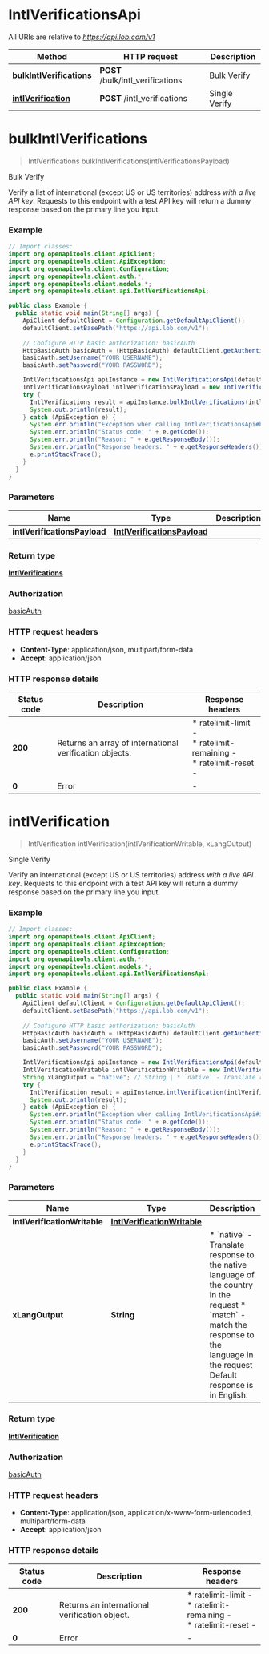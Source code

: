 # IntlVerificationsApi

All URIs are relative to *https://api.lob.com/v1*

| Method | HTTP request | Description |
|------------- | ------------- | -------------|
| [**bulkIntlVerifications**](IntlVerificationsApi.md#bulkIntlVerifications) | **POST** /bulk/intl_verifications | Bulk Verify |
| [**intlVerification**](IntlVerificationsApi.md#intlVerification) | **POST** /intl_verifications | Single Verify |


<a id="bulkIntlVerifications"></a>
# **bulkIntlVerifications**
> IntlVerifications bulkIntlVerifications(intlVerificationsPayload)

Bulk Verify

Verify a list of international (except US or US territories) address _with a live API key_. Requests to this endpoint with a test API key will return a dummy response based on the primary line you input.

### Example
```java
// Import classes:
import org.openapitools.client.ApiClient;
import org.openapitools.client.ApiException;
import org.openapitools.client.Configuration;
import org.openapitools.client.auth.*;
import org.openapitools.client.models.*;
import org.openapitools.client.api.IntlVerificationsApi;

public class Example {
  public static void main(String[] args) {
    ApiClient defaultClient = Configuration.getDefaultApiClient();
    defaultClient.setBasePath("https://api.lob.com/v1");
    
    // Configure HTTP basic authorization: basicAuth
    HttpBasicAuth basicAuth = (HttpBasicAuth) defaultClient.getAuthentication("basicAuth");
    basicAuth.setUsername("YOUR USERNAME");
    basicAuth.setPassword("YOUR PASSWORD");

    IntlVerificationsApi apiInstance = new IntlVerificationsApi(defaultClient);
    IntlVerificationsPayload intlVerificationsPayload = new IntlVerificationsPayload(); // IntlVerificationsPayload | 
    try {
      IntlVerifications result = apiInstance.bulkIntlVerifications(intlVerificationsPayload);
      System.out.println(result);
    } catch (ApiException e) {
      System.err.println("Exception when calling IntlVerificationsApi#bulkIntlVerifications");
      System.err.println("Status code: " + e.getCode());
      System.err.println("Reason: " + e.getResponseBody());
      System.err.println("Response headers: " + e.getResponseHeaders());
      e.printStackTrace();
    }
  }
}
```

### Parameters

| Name | Type | Description  | Notes |
|------------- | ------------- | ------------- | -------------|
| **intlVerificationsPayload** | [**IntlVerificationsPayload**](IntlVerificationsPayload.md)|  | |

### Return type

[**IntlVerifications**](IntlVerifications.md)

### Authorization

[basicAuth](../README.md#basicAuth)

### HTTP request headers

 - **Content-Type**: application/json, multipart/form-data
 - **Accept**: application/json

### HTTP response details
| Status code | Description | Response headers |
|-------------|-------------|------------------|
| **200** | Returns an array of international verification objects. |  * ratelimit-limit -  <br>  * ratelimit-remaining -  <br>  * ratelimit-reset -  <br>  |
| **0** | Error |  -  |

<a id="intlVerification"></a>
# **intlVerification**
> IntlVerification intlVerification(intlVerificationWritable, xLangOutput)

Single Verify

Verify an international (except US or US territories) address _with a live API key_. Requests to this endpoint with a test API key will return a dummy response based on the primary line you input.

### Example
```java
// Import classes:
import org.openapitools.client.ApiClient;
import org.openapitools.client.ApiException;
import org.openapitools.client.Configuration;
import org.openapitools.client.auth.*;
import org.openapitools.client.models.*;
import org.openapitools.client.api.IntlVerificationsApi;

public class Example {
  public static void main(String[] args) {
    ApiClient defaultClient = Configuration.getDefaultApiClient();
    defaultClient.setBasePath("https://api.lob.com/v1");
    
    // Configure HTTP basic authorization: basicAuth
    HttpBasicAuth basicAuth = (HttpBasicAuth) defaultClient.getAuthentication("basicAuth");
    basicAuth.setUsername("YOUR USERNAME");
    basicAuth.setPassword("YOUR PASSWORD");

    IntlVerificationsApi apiInstance = new IntlVerificationsApi(defaultClient);
    IntlVerificationWritable intlVerificationWritable = new IntlVerificationWritable(); // IntlVerificationWritable | 
    String xLangOutput = "native"; // String | * `native` - Translate response to the native language of the country in the request * `match` - match the response to the language in the request  Default response is in English. 
    try {
      IntlVerification result = apiInstance.intlVerification(intlVerificationWritable, xLangOutput);
      System.out.println(result);
    } catch (ApiException e) {
      System.err.println("Exception when calling IntlVerificationsApi#intlVerification");
      System.err.println("Status code: " + e.getCode());
      System.err.println("Reason: " + e.getResponseBody());
      System.err.println("Response headers: " + e.getResponseHeaders());
      e.printStackTrace();
    }
  }
}
```

### Parameters

| Name | Type | Description  | Notes |
|------------- | ------------- | ------------- | -------------|
| **intlVerificationWritable** | [**IntlVerificationWritable**](IntlVerificationWritable.md)|  | |
| **xLangOutput** | **String**| * &#x60;native&#x60; - Translate response to the native language of the country in the request * &#x60;match&#x60; - match the response to the language in the request  Default response is in English.  | [optional] [enum: native, match] |

### Return type

[**IntlVerification**](IntlVerification.md)

### Authorization

[basicAuth](../README.md#basicAuth)

### HTTP request headers

 - **Content-Type**: application/json, application/x-www-form-urlencoded, multipart/form-data
 - **Accept**: application/json

### HTTP response details
| Status code | Description | Response headers |
|-------------|-------------|------------------|
| **200** | Returns an international verification object. |  * ratelimit-limit -  <br>  * ratelimit-remaining -  <br>  * ratelimit-reset -  <br>  |
| **0** | Error |  -  |

